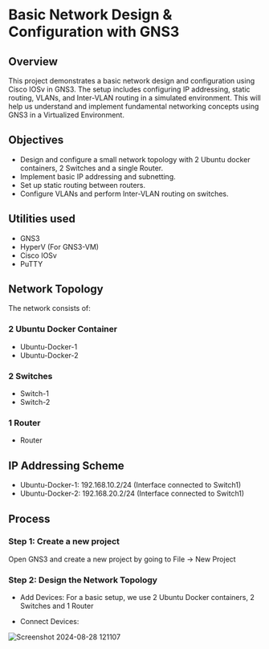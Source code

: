# Basic Network Design & Configuration with GNS3
## Overview
This project demonstrates a basic network design and configuration using Cisco IOSv in GNS3. The setup includes configuring IP addressing, static routing, VLANs, and Inter-VLAN routing in a simulated environment. This will help us understand and implement fundamental networking concepts using GNS3 in a Virtualized Environment.
## Objectives
- Design and configure a small network topology with 2 Ubuntu docker containers, 2 Switches and a single Router.
- Implement basic IP addressing and subnetting.
- Set up static routing between routers.
- Configure VLANs and perform Inter-VLAN routing on switches.
## Utilities used
- GNS3
- HyperV (For GNS3-VM)
- Cisco IOSv
- PuTTY
## Network Topology
The network consists of:
### 2 Ubuntu Docker Container
- Ubuntu-Docker-1
- Ubuntu-Docker-2
### 2 Switches
- Switch-1
- Switch-2
### 1 Router
- Router
## IP Addressing Scheme
- Ubuntu-Docker-1: 192.168.10.2/24 (Interface connected to Switch1)
- Ubuntu-Docker-2: 192.168.20.2/24 (Interface connected to Switch1)

## Process
### Step 1: Create a new project
Open GNS3 and create a new project by going to File -> New Project
### Step 2: Design the Network Topology

- Add Devices:
For a basic setup, we use 2 Ubuntu Docker containers, 2 Switches and 1 Router

- Connect Devices:

![Screenshot 2024-08-28 121107](https://github.com/user-attachments/assets/51f45120-0c6b-4642-b40a-698e30bcdf5e)


